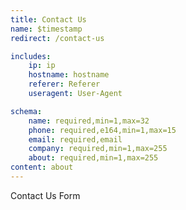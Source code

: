 ```yaml
---
title: Contact Us
name: $timestamp
redirect: /contact-us

includes: 
    ip: ip
    hostname: hostname
    referer: Referer
    useragent: User-Agent

schema:
    name: required,min=1,max=32
    phone: required,e164,min=1,max=15
    email: required,email
    company: required,min=1,max=255
    about: required,min=1,max=255
content: about
---
```


Contact Us Form
